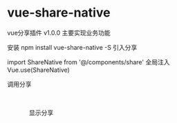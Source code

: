 # vue-share-native
vue分享插件 v1.0.0 主要实现业务功能

安装
npm install vue-share-native -S
引入分享

import ShareNative from '@/components/share'
全局注入
Vue.use(ShareNative)

调用分享
<pre>
	<div class="share" @click="$share"
         data-title="分享弹窗标题"
         data-subtitle="分享弹窗副标题"
         data-share-title= "zore测试分享"
         data-share-url= "http://zore.wang"
         data-share-pic= "https://www.zore.wang/static/images/demo/lovely-girl.jpg"
         data-share-des= "前端开发、web前端开发、HTML5、JavaScript/Vue"
         data-app-from= "来自zore分享组件"
         data-share-type= "1"
         data-popup-title= "下载弹窗标题"
         data-app-url= "app下载地址">
      显示分享
</div>
</pre>

